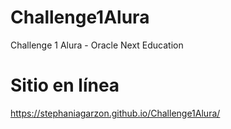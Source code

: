 # Challenge1Alura
Challenge 1 Alura - Oracle Next Education

# Sitio en línea 
https://stephaniagarzon.github.io/Challenge1Alura/
